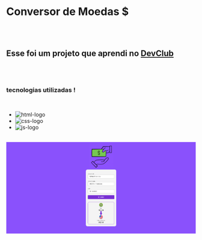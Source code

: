 <h1>Conversor de Moedas $</h1>
<br>
<br>
<h2>Esse foi um projeto que aprendi no <a href="https://rodolfomori.com.br/DevClub">DevClub</a></h2>
<br>
<br>
<h3>tecnologias utilizadas !</h3>
<br>

- <img src="https://img.shields.io/badge/HTML5-E34F26?style=for-the-badge&logo=html5&logoColor=white" alt="html-logo" />
- <img src="https://img.shields.io/badge/CSS-239120?&style=for-the-badge&logo=css3&logoColor=white" alt="css-logo" />
- <img src="https://img.icons8.com/?size=100&id=102838&format=png&color=000000" alt="js-logo" />
<br>
<img src="https://github.com/fabianosilva13/DEVCLUB-CONVERT/blob/main/assets/captura-convert.png?raw=true" />
